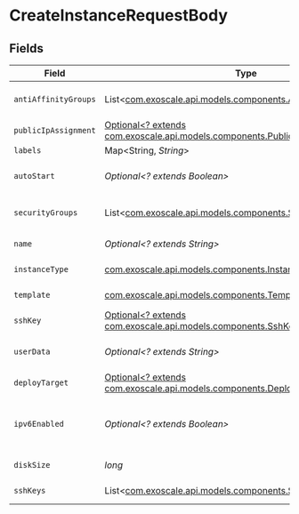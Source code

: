 # CreateInstanceRequestBody


## Fields

| Field                                                                                                                      | Type                                                                                                                       | Required                                                                                                                   | Description                                                                                                                |
| -------------------------------------------------------------------------------------------------------------------------- | -------------------------------------------------------------------------------------------------------------------------- | -------------------------------------------------------------------------------------------------------------------------- | -------------------------------------------------------------------------------------------------------------------------- |
| `antiAffinityGroups`                                                                                                       | List<[com.exoscale.api.models.components.AntiAffinityGroupInput](../../models/components/AntiAffinityGroupInput.md)>       | :heavy_minus_sign:                                                                                                         | Instance Anti-affinity Groups                                                                                              |
| `publicIpAssignment`                                                                                                       | [Optional<? extends com.exoscale.api.models.components.PublicIpAssignment>](../../models/components/PublicIpAssignment.md) | :heavy_minus_sign:                                                                                                         | N/A                                                                                                                        |
| `labels`                                                                                                                   | Map<String, *String*>                                                                                                      | :heavy_minus_sign:                                                                                                         | N/A                                                                                                                        |
| `autoStart`                                                                                                                | *Optional<? extends Boolean>*                                                                                              | :heavy_minus_sign:                                                                                                         | Start Instance on creation (default: true)                                                                                 |
| `securityGroups`                                                                                                           | List<[com.exoscale.api.models.components.SecurityGroupInput](../../models/components/SecurityGroupInput.md)>               | :heavy_minus_sign:                                                                                                         | Instance Security Groups                                                                                                   |
| `name`                                                                                                                     | *Optional<? extends String>*                                                                                               | :heavy_minus_sign:                                                                                                         | Instance name                                                                                                              |
| `instanceType`                                                                                                             | [com.exoscale.api.models.components.InstanceTypeInput](../../models/components/InstanceTypeInput.md)                       | :heavy_check_mark:                                                                                                         | Compute instance type                                                                                                      |
| `template`                                                                                                                 | [com.exoscale.api.models.components.TemplateInput](../../models/components/TemplateInput.md)                               | :heavy_check_mark:                                                                                                         | Instance template                                                                                                          |
| `sshKey`                                                                                                                   | [Optional<? extends com.exoscale.api.models.components.SshKeyInput>](../../models/components/SshKeyInput.md)               | :heavy_minus_sign:                                                                                                         | SSH key                                                                                                                    |
| `userData`                                                                                                                 | *Optional<? extends String>*                                                                                               | :heavy_minus_sign:                                                                                                         | Instance Cloud-init user-data                                                                                              |
| `deployTarget`                                                                                                             | [Optional<? extends com.exoscale.api.models.components.DeployTarget>](../../models/components/DeployTarget.md)             | :heavy_minus_sign:                                                                                                         | Deploy target                                                                                                              |
| `ipv6Enabled`                                                                                                              | *Optional<? extends Boolean>*                                                                                              | :heavy_minus_sign:                                                                                                         | Enable IPv6. DEPRECATED: use `public-ip-assignments`.                                                                      |
| `diskSize`                                                                                                                 | *long*                                                                                                                     | :heavy_check_mark:                                                                                                         | Instance disk size in GB                                                                                                   |
| `sshKeys`                                                                                                                  | List<[com.exoscale.api.models.components.SshKeyInput](../../models/components/SshKeyInput.md)>                             | :heavy_minus_sign:                                                                                                         | Instance SSH Keys                                                                                                          |